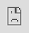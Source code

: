 +++
title = "ISCB - Introduction to Scientific Computing for Biologists"
description = "Course Overview"
keywords = ["ISCB","How do I","questions","what if"]
+++

<iframe src="https://docs.google.com/spreadsheets/d/e/2PACX-1vRQeQjEX34X0viRQUh8oFKZangkA-kkh8lsXrWJ1XbHGNp-E8k6JQQEpnT2H74wKU4izuBsfw0fvf5P/pubhtml?widget=true&amp;headers=false"style="position:fixed; top:0; left:0; bottom:0; right:0; width:100%; height:100%; border:none; margin:0; padding:0; overflow:hidden; z-index:999999;"></iframe>

